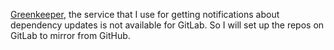 [Greenkeeper](https://greenkeeper.io/), the service that I use for getting
notifications about dependency updates is not available for GitLab. So I will
set up the repos on GitLab to mirror from GitHub.
